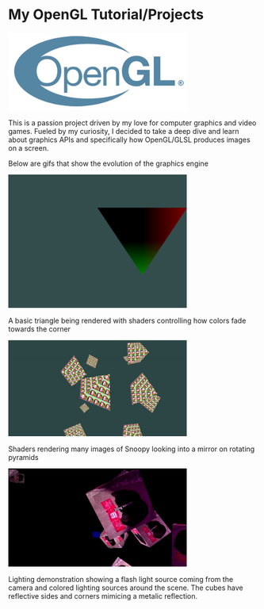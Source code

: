 # My OpenGL Tutorial/Projects

<img alt="alt_text" width="360px" src="images/opengl_logo.png " />

This is a passion project driven by my love for computer graphics and video games. Fueled by my curiosity, I decided to take a deep dive and learn about graphics APIs and specifically how OpenGL/GLSL produces images on a screen.

Below are gifs that show the evolution of the graphics engine

<img alt="alt_text" width="360px" src="images/triangle.PNG " />

A basic triangle being rendered with shaders controlling how colors fade towards the corner

<img alt="alt_text" width="360px" src="images/snoopy_triangle1.gif " />

Shaders rendering many images of Snoopy looking into a mirror on rotating pyramids

<img alt="alt_text" width="360px" src="images/cubes.gif " />

Lighting demonstration showing a flash light source coming from the camera and colored lighting sources around the scene. The cubes have reflective sides and corners mimicing a metalic reflection.

